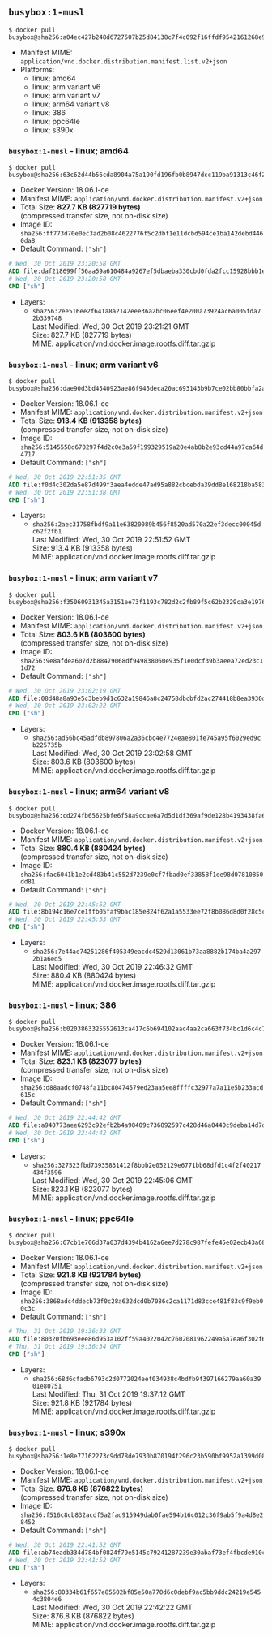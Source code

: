 ## `busybox:1-musl`

```console
$ docker pull busybox@sha256:a04ec427b248d6727507b25d84138c7f4c092f16ffdf9542161268e9bdba168b
```

-	Manifest MIME: `application/vnd.docker.distribution.manifest.list.v2+json`
-	Platforms:
	-	linux; amd64
	-	linux; arm variant v6
	-	linux; arm variant v7
	-	linux; arm64 variant v8
	-	linux; 386
	-	linux; ppc64le
	-	linux; s390x

### `busybox:1-musl` - linux; amd64

```console
$ docker pull busybox@sha256:63c62d44b56cda8904a75a190fd196fb0b8947dcc119ba91313c46f2299f3034
```

-	Docker Version: 18.06.1-ce
-	Manifest MIME: `application/vnd.docker.distribution.manifest.v2+json`
-	Total Size: **827.7 KB (827719 bytes)**  
	(compressed transfer size, not on-disk size)
-	Image ID: `sha256:ff773d70e0ec3ad2b08c4622776f5c2dbf1e11dcbd594ce1ba142debd4460da8`
-	Default Command: `["sh"]`

```dockerfile
# Wed, 30 Oct 2019 23:20:58 GMT
ADD file:daf218699ff56aa59a610484a9267ef5dbaeba330cbd0fda2fcc15928bbb1edb in / 
# Wed, 30 Oct 2019 23:20:58 GMT
CMD ["sh"]
```

-	Layers:
	-	`sha256:2ee516ee2f641a8a2142eee36a2bc06eef4e200a73924ac6a005fda72b339748`  
		Last Modified: Wed, 30 Oct 2019 23:21:21 GMT  
		Size: 827.7 KB (827719 bytes)  
		MIME: application/vnd.docker.image.rootfs.diff.tar.gzip

### `busybox:1-musl` - linux; arm variant v6

```console
$ docker pull busybox@sha256:dae90d3bd4540923ae86f945deca20ac693143b9b7ce02bb80bbfa2a8aecb576
```

-	Docker Version: 18.06.1-ce
-	Manifest MIME: `application/vnd.docker.distribution.manifest.v2+json`
-	Total Size: **913.4 KB (913358 bytes)**  
	(compressed transfer size, not on-disk size)
-	Image ID: `sha256:5145558d670297f4d2c0e3a59f199329519a20e4ab8b2e93cd44a97ca64d4717`
-	Default Command: `["sh"]`

```dockerfile
# Wed, 30 Oct 2019 22:51:35 GMT
ADD file:f0d4c302da5e87d499f3aea4edde47ad95a882cbcebda39dd8e168218ba58333 in / 
# Wed, 30 Oct 2019 22:51:38 GMT
CMD ["sh"]
```

-	Layers:
	-	`sha256:2aec31758fbdf9a11e63820089b456f8520ad570a22ef3decc00045dc62f2fb1`  
		Last Modified: Wed, 30 Oct 2019 22:51:52 GMT  
		Size: 913.4 KB (913358 bytes)  
		MIME: application/vnd.docker.image.rootfs.diff.tar.gzip

### `busybox:1-musl` - linux; arm variant v7

```console
$ docker pull busybox@sha256:f35060931345a3151ee73f1193c782d2c2fb89f5c62b2329ca3e1976989171e2
```

-	Docker Version: 18.06.1-ce
-	Manifest MIME: `application/vnd.docker.distribution.manifest.v2+json`
-	Total Size: **803.6 KB (803600 bytes)**  
	(compressed transfer size, not on-disk size)
-	Image ID: `sha256:9e8afdea607d2b88479068df949838060e935f1e0dcf39b3aeea72ed23c11d72`
-	Default Command: `["sh"]`

```dockerfile
# Wed, 30 Oct 2019 23:02:19 GMT
ADD file:08d48a8a93e5c3beb9d1c632a19846a8c24758dbcbfd2ac274418b8ea3930d2d in / 
# Wed, 30 Oct 2019 23:02:22 GMT
CMD ["sh"]
```

-	Layers:
	-	`sha256:ad56bc45adfdb897806a2a36cbc4e7724eae801fe745a95f6029ed9cb225735b`  
		Last Modified: Wed, 30 Oct 2019 23:02:58 GMT  
		Size: 803.6 KB (803600 bytes)  
		MIME: application/vnd.docker.image.rootfs.diff.tar.gzip

### `busybox:1-musl` - linux; arm64 variant v8

```console
$ docker pull busybox@sha256:cd274fb65625bfe6f58a9ccae6a7d5d1df369af9de128b4193438fa6f1e769db
```

-	Docker Version: 18.06.1-ce
-	Manifest MIME: `application/vnd.docker.distribution.manifest.v2+json`
-	Total Size: **880.4 KB (880424 bytes)**  
	(compressed transfer size, not on-disk size)
-	Image ID: `sha256:fac6041b1e2cd483b41c552d7239e0cf7fbad0ef33858f1ee98d07810850dd81`
-	Default Command: `["sh"]`

```dockerfile
# Wed, 30 Oct 2019 22:45:52 GMT
ADD file:8b194c16e7ce1ffb05faf9bac185e824f62a1a5533ee72f8b086d8d0f28c5cde in / 
# Wed, 30 Oct 2019 22:45:53 GMT
CMD ["sh"]
```

-	Layers:
	-	`sha256:7e44ae74251286f405349eacdc4529d13061b73aa8882b174ba4a2972b1a6ed5`  
		Last Modified: Wed, 30 Oct 2019 22:46:32 GMT  
		Size: 880.4 KB (880424 bytes)  
		MIME: application/vnd.docker.image.rootfs.diff.tar.gzip

### `busybox:1-musl` - linux; 386

```console
$ docker pull busybox@sha256:b0203863325552613ca417c6b694102aac4aa2ca663f734bc1d6c4c7b1956111
```

-	Docker Version: 18.06.1-ce
-	Manifest MIME: `application/vnd.docker.distribution.manifest.v2+json`
-	Total Size: **823.1 KB (823077 bytes)**  
	(compressed transfer size, not on-disk size)
-	Image ID: `sha256:d88aadcf0748fa11bc80474579ed23aa5ee8ffffc32977a7a11e5b233acd615c`
-	Default Command: `["sh"]`

```dockerfile
# Wed, 30 Oct 2019 22:44:42 GMT
ADD file:a940773aee6293c92efb2b4a98409c736892597c428d46a0440c9deba14d7d31 in / 
# Wed, 30 Oct 2019 22:44:42 GMT
CMD ["sh"]
```

-	Layers:
	-	`sha256:327523fbd73935831412f8bbb2e052129e6771bb68dfd1c4f2f40217434f3596`  
		Last Modified: Wed, 30 Oct 2019 22:45:06 GMT  
		Size: 823.1 KB (823077 bytes)  
		MIME: application/vnd.docker.image.rootfs.diff.tar.gzip

### `busybox:1-musl` - linux; ppc64le

```console
$ docker pull busybox@sha256:67cb1e706d37a037d4394b4162a6ee7d278c987fefe45e02ecb43a68ec9d0da2
```

-	Docker Version: 18.06.1-ce
-	Manifest MIME: `application/vnd.docker.distribution.manifest.v2+json`
-	Total Size: **921.8 KB (921784 bytes)**  
	(compressed transfer size, not on-disk size)
-	Image ID: `sha256:3868adc4ddecb73f0c28a632dcd0b7086c2ca1171d83cce481f83c9f9eb00c3c`
-	Default Command: `["sh"]`

```dockerfile
# Thu, 31 Oct 2019 19:36:33 GMT
ADD file:80320fb693eee86d953a102ff59a4022042c7602081962249a5a7ea6f302f685 in / 
# Thu, 31 Oct 2019 19:36:34 GMT
CMD ["sh"]
```

-	Layers:
	-	`sha256:68d6cfadb6793c2d0772024eef034938c4bdfb9f397166279aa60a3901e80751`  
		Last Modified: Thu, 31 Oct 2019 19:37:12 GMT  
		Size: 921.8 KB (921784 bytes)  
		MIME: application/vnd.docker.image.rootfs.diff.tar.gzip

### `busybox:1-musl` - linux; s390x

```console
$ docker pull busybox@sha256:1e8e77162273c9dd78de7930b870194f296c23b590bf9952a1399d083bba226e
```

-	Docker Version: 18.06.1-ce
-	Manifest MIME: `application/vnd.docker.distribution.manifest.v2+json`
-	Total Size: **876.8 KB (876822 bytes)**  
	(compressed transfer size, not on-disk size)
-	Image ID: `sha256:f516c8cb832acdf5a2fad915949dab0fae594b16c012c36f9ab5f9a4d8e28452`
-	Default Command: `["sh"]`

```dockerfile
# Wed, 30 Oct 2019 22:41:52 GMT
ADD file:ab74eadb334d784bf0824f79e5145c79241287239e30abaf73ef4fbcde910c14 in / 
# Wed, 30 Oct 2019 22:41:52 GMT
CMD ["sh"]
```

-	Layers:
	-	`sha256:80334b61f657e85502bf85e50a770d6c0debf9ac5bb9ddc24219e5454c3804e6`  
		Last Modified: Wed, 30 Oct 2019 22:42:22 GMT  
		Size: 876.8 KB (876822 bytes)  
		MIME: application/vnd.docker.image.rootfs.diff.tar.gzip
